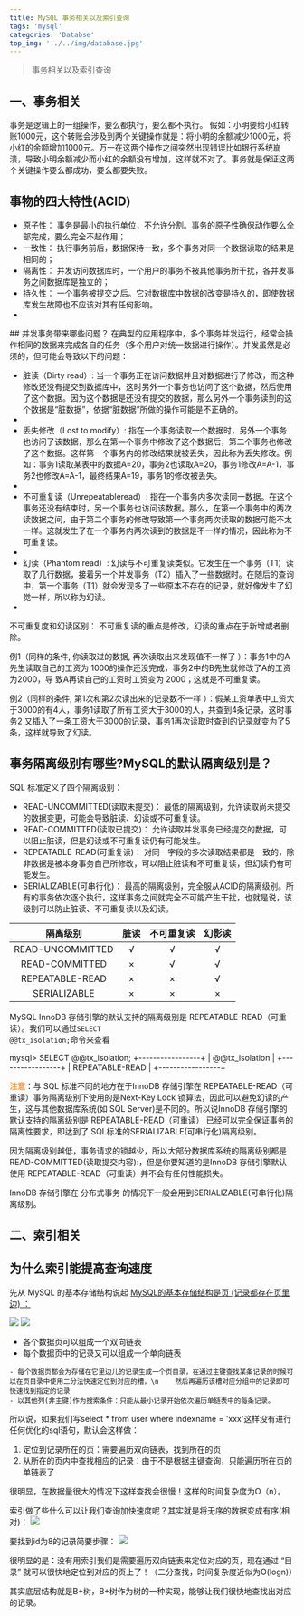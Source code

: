```yaml
---
title: MySQL 事务相关以及索引查询
tags: 'mysql'
categories: 'Databse'
top_img: '../../img/database.jpg'
---
```


> 事务相关以及索引查询


## 一、事务相关
事务是逻辑上的一组操作，要么都执行，要么都不执行。
假如：小明要给小红转账1000元，这个转账会涉及到两个关键操作就是：将小明的余额减少1000元，将小红的余额增加1000元。万一在这两个操作之间突然出现错误比如银行系统崩溃，导致小明余额减少而小红的余额没有增加，这样就不对了。事务就是保证这两个关键操作要么都成功，要么都要失败。

## 事物的四大特性(ACID)
<ul><li>
原子性： 事务是最小的执行单位，不允许分割。事务的原子性确保动作要么全部完成，要么完全不起作用；</li><li>
一致性： 执行事务前后，数据保持一致，多个事务对同一个数据读取的结果是相同的；</li><li>
隔离性： 并发访问数据库时，一个用户的事务不被其他事务所干扰，各并发事务之间数据库是独立的；</li><li>
持久性： 一个事务被提交之后。它对数据库中数据的改变是持久的，即使数据库发生故障也不应该对其有任何影响。</li><li>

</li></ul>## 并发事务带来哪些问题？
在典型的应用程序中，多个事务并发运行，经常会操作相同的数据来完成各自的任务（多个用户对统一数据进行操作）。并发虽然是必须的，但可能会导致以下的问题：

<ul><li>
脏读（Dirty read）: 当一个事务正在访问数据并且对数据进行了修改，而这种修改还没有提交到数据库中，这时另外一个事务也访问了这个数据，然后使用了这个数据。因为这个数据是还没有提交的数据，那么另外一个事务读到的这个数据是“脏数据”，依据“脏数据”所做的操作可能是不正确的。</li><li>

</li><li>
丢失修改（Lost to modify）: 指在一个事务读取一个数据时，另外一个事务也访问了该数据，那么在第一个事务中修改了这个数据后，第二个事务也修改了这个数据。这样第一个事务内的修改结果就被丢失，因此称为丢失修改。例如：事务1读取某表中的数据A=20，事务2也读取A=20，事务1修改A=A-1，事务2也修改A=A-1，最终结果A=19，事务1的修改被丢失。</li><li>

</li><li>
不可重复读（Unrepeatableread）: 指在一个事务内多次读同一数据。在这个事务还没有结束时，另一个事务也访问该数据。那么，在第一个事务中的两次读数据之间，由于第二个事务的修改导致第一个事务两次读取的数据可能不太一样。这就发生了在一个事务内两次读到的数据是不一样的情况，因此称为不可重复读。</li><li>

</li><li>
幻读（Phantom read）: 幻读与不可重复读类似。它发生在一个事务（T1）读取了几行数据，接着另一个并发事务（T2）插入了一些数据时。在随后的查询中，第一个事务（T1）就会发现多了一些原本不存在的记录，就好像发生了幻觉一样，所以称为幻读。</li><li>

</li></ul>
不可重复度和幻读区别：
不可重复读的重点是修改，幻读的重点在于新增或者删除。


例1（同样的条件, 你读取过的数据, 再次读取出来发现值不一样了 ）：事务1中的A先生读取自己的工资为 1000的操作还没完成，事务2中的B先生就修改了A的工资为2000，导 致A再读自己的工资时工资变为 2000；这就是不可重复读。


例2（同样的条件, 第1次和第2次读出来的记录数不一样 ）：假某工资单表中工资大于3000的有4人，事务1读取了所有工资大于3000的人，共查到4条记录，这时事务2 又插入了一条工资大于3000的记录，事务1再次读取时查到的记录就变为了5条，这样就导致了幻读。

## 事务隔离级别有哪些?MySQL的默认隔离级别是？


SQL 标准定义了四个隔离级别：

<ul><li>
READ-UNCOMMITTED(读取未提交)： 最低的隔离级别，允许读取尚未提交的数据变更，可能会导致脏读、幻读或不可重复读。</li><li>
READ-COMMITTED(读取已提交)： 允许读取并发事务已经提交的数据，可以阻止脏读，但是幻读或不可重复读仍有可能发生。</li><li>
REPEATABLE-READ(可重复读)： 对同一字段的多次读取结果都是一致的，除非数据是被本身事务自己所修改，可以阻止脏读和不可重复读，但幻读仍有可能发生。</li><li>
SERIALIZABLE(可串行化)： 最高的隔离级别，完全服从ACID的隔离级别。所有的事务依次逐个执行，这样事务之间就完全不可能产生干扰，也就是说，该级别可以防止脏读、不可重复读以及幻读。</li></ul>

<table width="556"><thead><tr><th align="center">隔离级别</th><th align="center">脏读</th><th align="center">不可重复读</th><th align="center">幻影读</th></tr></thead><tbody><tr><td align="center">READ-UNCOMMITTED</td><td align="center">√</td><td align="center">√</td><td align="center">√</td></tr><tr><td align="center">READ-COMMITTED</td><td align="center">×</td><td align="center">√</td><td align="center">√</td></tr><tr><td align="center">REPEATABLE-READ</td><td align="center">×</td><td align="center">×</td><td align="center">√</td></tr><tr><td align="center">SERIALIZABLE</td><td align="center">×</td><td align="center">×</td><td align="center">×</td></tr></tbody></table>

MySQL InnoDB 存储引擎的默认支持的隔离级别是 REPEATABLE-READ（可重读）。我们可以通过<code>SELECT @@tx_isolation;</code>命令来查看



mysql&gt; SELECT @@tx_isolation;
+-----------------+
| @@tx_isolation  |
+-----------------+
| REPEATABLE-READ |
+-----------------+



<span style="font-weight: bold; color: rgb(249, 150, 59);">注意</span>：与 SQL 标准不同的地方在于InnoDB 存储引擎在 REPEATABLE-READ（可重读）事务隔离级别下使用的是Next-Key Lock 锁算法，因此可以避免幻读的产生，这与其他数据库系统(如 SQL Server)是不同的。所以说InnoDB 存储引擎的默认支持的隔离级别是 REPEATABLE-READ（可重读） 已经可以完全保证事务的隔离性要求，即达到了 SQL标准的SERIALIZABLE(可串行化)隔离级别。


因为隔离级别越低，事务请求的锁越少，所以大部分数据库系统的隔离级别都是READ-COMMITTED(读取提交内容):，但是你要知道的是InnoDB 存储引擎默认使用 REPEATABLE-READ（可重读）并不会有任何性能损失。


InnoDB 存储引擎在 分布式事务 的情况下一般会用到SERIALIZABLE(可串行化)隔离级别。


## 二、索引相关

## 为什么索引能提高查询速度

先从 MySQL 的基本存储结构说起
<a href="https://www.webq.top/article/914" target="_blank">MySQL的基本存储结构是页 (记录都存在页里边) ：</a>

![](../../img/Innodb.jpg)
![](../../img/sql_save.jpg)
<ul><li>
各个数据页可以组成一个双向链表</li><li>
每个数据页中的记录又可以组成一个单向链表</li></ul>

<pre><code>- 每个数据页都会为存储在它里边儿的记录生成一个页目录，在通过主键查找某条记录的时候可以在页目录中使用二分法快速定位到对应的槽，\n    然后再遍历该槽对应分组中的记录即可快速找到指定的记录
- 以其他列(非主键)作为搜索条件：只能从最小记录开始依次遍历单链表中的每条记录。</code></pre>


所以说，如果我们写select * from user where indexname = 'xxx'这样没有进行任何优化的sql语句，默认会这样做：


<ol><li>
定位到记录所在的页：需要遍历双向链表，找到所在的页</li><li>
从所在的页内中查找相应的记录：由于不是根据主键查询，只能遍历所在页的单链表了</li></ol>


很明显，在数据量很大的情况下这样查找会很慢！这样的时间复杂度为O（n）。


索引做了些什么可以让我们查询加快速度呢？其实就是将无序的数据变成有序(相对)：
![](../../img/sql_no_index.jpg)

要找到id为8的记录简要步骤：
![](../../img/sql_index.jpg)

很明显的是：没有用索引我们是需要遍历双向链表来定位对应的页，现在通过 “目录” 就可以很快地定位到对应的页上了！（二分查找，时间复杂度近似为O(logn)）


其实底层结构就是B+树，B+树作为树的一种实现，能够让我们很快地查找出对应的记录。









